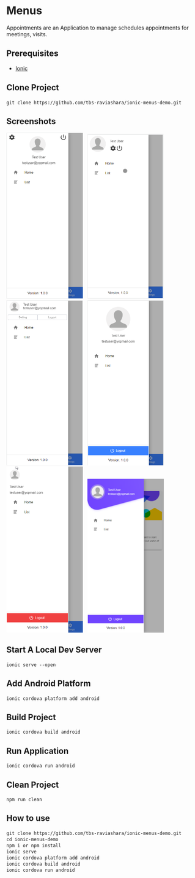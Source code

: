 # Menus

Appointments are an Application to manage schedules appointments for meetings, visits.

## Prerequisites
- [Ionic](https://ionicframework.com/docs/installation/cli/#install-the-ionic-cli)

## Clone Project
```
git clone https://github.com/tbs-raviashara/ionic-menus-demo.git
```
## Screenshots

<img src="src/assets/ss/menu1.png" width="200"/> &nbsp;
<img src="src/assets/ss/menu2.png" width="200"/> &nbsp;
<img src="src/assets/ss/menu3.png" width="200"/> &nbsp;
<img src="src/assets/ss/menu4.png" width="200"/> &nbsp;
<img src="src/assets/ss/menu5.png" width="200"/> &nbsp;
<img src="src/assets/ss/menu6.png" width="200"/> &nbsp;

## Start A Local Dev Server
```
ionic serve --open
```

## Add Android Platform
```
ionic cordova platform add android
```

## Build Project
```
ionic cordova build android
```

## Run Application
```
ionic cordova run android
```

## Clean Project
```
npm run clean
```

## How to use
```
git clone https://github.com/tbs-raviashara/ionic-menus-demo.git
cd ionic-menus-demo
npm i or npm install
ionic serve
ionic cordova platform add android
ionic cordova build android
ionic cordova run android
```